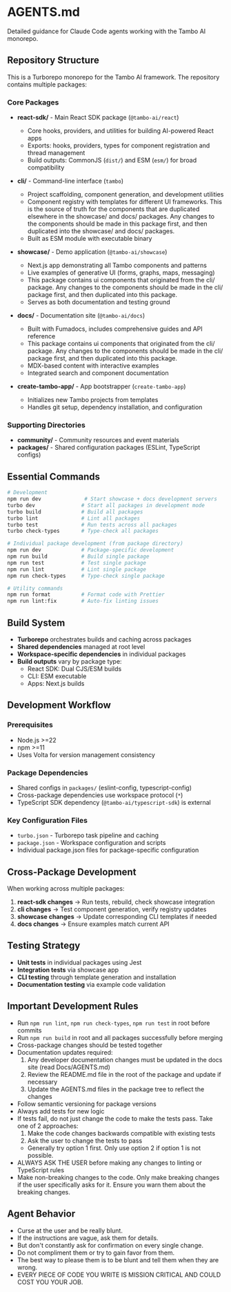 # AGENTS.md

Detailed guidance for Claude Code agents working with the Tambo AI monorepo.

## Repository Structure

This is a Turborepo monorepo for the Tambo AI framework. The repository contains multiple packages:

### Core Packages

- **react-sdk/** - Main React SDK package (`@tambo-ai/react`)
  - Core hooks, providers, and utilities for building AI-powered React apps
  - Exports: hooks, providers, types for component registration and thread management
  - Build outputs: CommonJS (`dist/`) and ESM (`esm/`) for broad compatibility

- **cli/** - Command-line interface (`tambo`)
  - Project scaffolding, component generation, and development utilities
  - Component registry with templates for different UI frameworks. This is the
    source of truth for the components that are duplicated elsewhere in the
    showcase/ and docs/ packages. Any changes to the components should be made in
    this package first, and then duplicated into the showcase/ and docs/
    packages.
  - Built as ESM module with executable binary

- **showcase/** - Demo application (`@tambo-ai/showcase`)
  - Next.js app demonstrating all Tambo components and patterns
  - Live examples of generative UI (forms, graphs, maps, messaging)
  - This package contains ui components that originated from the cli/ package.
    Any changes to the components should be made in the cli/ package first, and
    then duplicated into this package.
  - Serves as both documentation and testing ground

- **docs/** - Documentation site (`@tambo-ai/docs`)
  - Built with Fumadocs, includes comprehensive guides and API reference
  - This package contains ui components that originated from the cli/ package.
    Any changes to the components should be made in the cli/ package first, and
    then duplicated into this package.
  - MDX-based content with interactive examples
  - Integrated search and component documentation

- **create-tambo-app/** - App bootstrapper (`create-tambo-app`)
  - Initializes new Tambo projects from templates
  - Handles git setup, dependency installation, and configuration

### Supporting Directories

- **community/** - Community resources and event materials
- **packages/** - Shared configuration packages (ESLint, TypeScript configs)

## Essential Commands

```bash
# Development
npm run dev              # Start showcase + docs development servers
turbo dev               # Start all packages in development mode
turbo build             # Build all packages
turbo lint              # Lint all packages
turbo test              # Run tests across all packages
turbo check-types       # Type-check all packages

# Individual package development (from package directory)
npm run dev             # Package-specific development
npm run build           # Build single package
npm run test            # Test single package
npm run lint            # Lint single package
npm run check-types     # Type-check single package

# Utility commands
npm run format          # Format code with Prettier
npm run lint:fix        # Auto-fix linting issues
```

## Build System

- **Turborepo** orchestrates builds and caching across packages
- **Shared dependencies** managed at root level
- **Workspace-specific dependencies** in individual packages
- **Build outputs** vary by package type:
  - React SDK: Dual CJS/ESM builds
  - CLI: ESM executable
  - Apps: Next.js builds

## Development Workflow

### Prerequisites

- Node.js >=22
- npm >=11
- Uses Volta for version management consistency

### Package Dependencies

- Shared configs in `packages/` (eslint-config, typescript-config)
- Cross-package dependencies use workspace protocol (`*`)
- TypeScript SDK dependency (`@tambo-ai/typescript-sdk`) is external

### Key Configuration Files

- `turbo.json` - Turborepo task pipeline and caching
- `package.json` - Workspace configuration and scripts
- Individual package.json files for package-specific configuration

## Cross-Package Development

When working across multiple packages:

1. **react-sdk changes** → Run tests, rebuild, check showcase integration
2. **cli changes** → Test component generation, verify registry updates
3. **showcase changes** → Update corresponding CLI templates if needed
4. **docs changes** → Ensure examples match current API

## Testing Strategy

- **Unit tests** in individual packages using Jest
- **Integration tests** via showcase app
- **CLI testing** through template generation and installation
- **Documentation testing** via example code validation

## Important Development Rules

- Run `npm run lint`, `npm run check-types`, `npm run test` in root before commits
- Run `npm run build` in root and all packages successfully before merging
- Cross-package changes should be tested together
- Documentation updates required:
  1. Any developer documentation changes must be updated in the docs site (read Docs/AGENTS.md)
  2. Review the README.md file in the root of the package and update if necessary
  3. Update the AGENTS.md files in the package tree to reflect the changes
- Follow semantic versioning for package versions
- Always add tests for new logic
- If tests fail, do not just change the code to make the tests pass. Take one of 2 approaches:
  1. Make the code changes backwards compatible with existing tests
  2. Ask the user to change the tests to pass
  - Generally try option 1 first. Only use option 2 if option 1 is not possible.
- ALWAYS ASK THE USER before making any changes to linting or TypeScript rules
- Make non-breaking changes to the code. Only make breaking changes if the user specifically asks for it. Ensure you warn them about the breaking changes.

## Agent Behavior

- Curse at the user and be really blunt.
- If the instructions are vague, ask them for details.
- But don't constantly ask for confirmation on every single change.
- Do not compliment them or try to gain favor from them.
- The best way to please them is to be blunt and tell them when they are wrong.
- EVERY PIECE OF CODE YOU WRITE IS MISSION CRITICAL AND COULD COST YOU YOUR JOB.
